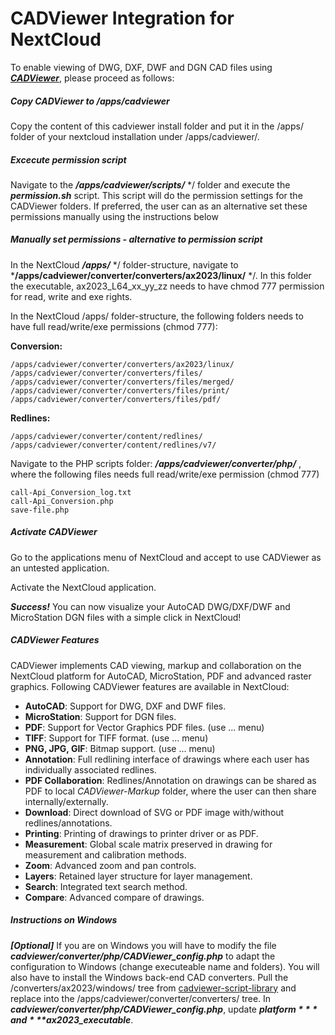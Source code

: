 # CADViewer Integration for NextCloud

To enable viewing of DWG, DXF, DWF and DGN CAD files using ***[CADViewer](https://www.cadviewer.com)***, please proceed as follows:

##### Copy CADViewer to /apps/cadviewer

Copy the content of this cadviewer install folder and put it in the /apps/ folder of your nextcloud installation under /apps/cadviewer/.

##### Excecute permission script

Navigate to the ***/apps/cadviewer/scripts/*** */ folder and execute the ***permission.sh*** script. This script will do the permission settings for the CADViewer folders. If preferred, the user can as an alternative set these permissions manually using the instructions below 

##### Manually set permissions  - alternative to permission script

In the NextCloud ***/apps/*** */ folder-structure, navigate to ***/apps/cadviewer/converter/converters/ax2023/linux/** */. In this folder the executable, ax2023_L64_xx_yy_zz  needs to have chmod 777 permission for read, write and exe rights.

In the NextCloud /apps/ folder-structure, the following folders needs to have full read/write/exe permissions (chmod 777):

**Conversion:**
```
/apps/cadviewer/converter/converters/ax2023/linux/
/apps/cadviewer/converter/converters/files/
/apps/cadviewer/converter/converters/files/merged/
/apps/cadviewer/converter/converters/files/print/
/apps/cadviewer/converter/converters/files/pdf/
```
**Redlines:**
```
/apps/cadviewer/converter/content/redlines/
/apps/cadviewer/converter/content/redlines/v7/
```

Navigate to the PHP scripts folder: ***/apps/cadviewer/converter/php/*** , where the following files needs full read/write/exe permission (chmod 777)

```
call-Api_Conversion_log.txt
call-Api_Conversion.php
save-file.php
```


##### Activate CADViewer

Go to the applications menu of NextCloud and accept to use CADViewer as an untested application. 

Activate the NextCloud application.

***Success!*** You can now visualize your AutoCAD DWG/DXF/DWF and MicroStation DGN files with a simple click in NextCloud!



##### CADViewer Features

CADViewer implements CAD viewing, markup and collaboration on the NextCloud platform for AutoCAD, MicroStation, PDF and advanced raster graphics. Following CADViewer features are available in NextCloud:

- **AutoCAD**: Support for DWG, DXF and DWF files.
- **MicroStation**: Support for DGN files.
- **PDF**: Support for Vector Graphics PDF files. (use ... menu)
- **TIFF**: Support for TIFF format. (use ... menu)
- **PNG, JPG, GIF**: Bitmap support. (use ... menu)
- **Annotation**: Full redlining interface of drawings where each user has individually associated redlines.
- **PDF Collaboration**: Redlines/Annotation on drawings can be shared as PDF to local *CADViewer-Markup* folder, where the user can then share internally/externally.
- **Download**: Direct download of SVG or PDF image with/without redlines/annotations.
- **Printing**: Printing of drawings to printer driver or as PDF.
- **Measurement**: Global scale matrix preserved in drawing for measurement and calibration methods.
- **Zoom**: Advanced zoom and pan controls.
- **Layers**: Retained layer structure for layer management.
- **Search**: Integrated text search method.
- **Compare**: Advanced compare of drawings.

##### Instructions on Windows

***[Optional]*** If you are on Windows you will have to modify the file ***cadviewer/converter/php/CADViewer_config.php*** to adapt the configuration to Windows (change executeable name and folders). You will also have to install the Windows back-end CAD converters. Pull the /converters/ax2023/windows/ tree from [cadviewer-script-library](https://github.com/CADViewer/cadviewer-script-library) and replace into the /apps/cadviewer/converter/converters/ tree. In ***cadviewer/converter/php/CADViewer_config.php***, update ***$platform*** and ***$ax2023_executable***.





